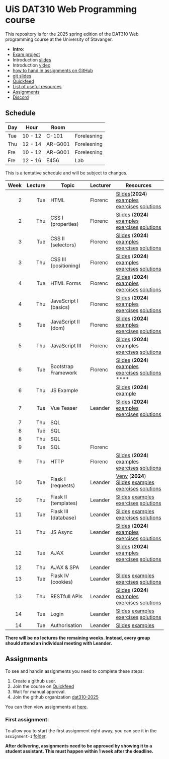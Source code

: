  # UiS DAT310 Web Programming course
This repository is for the 2025 spring edition of the DAT310 Web programming course at the University of Stavanger. 

  - **Intro**: 
  - [Exam project](exam/examproject.md)
  - Introduction [slides](slides/WebProgramming-Course_info.pdf)
  - Introduction [video](https://youtu.be/Vnt1MH8uEc4)
  - [how to hand in assignments on GitHub](quickfeed.md)
  - [git slides](slides/0-Web-programming-Git.pdf)
  - [Quickfeed](https://uis.itest.run)
  - [List of useful resources](Resources.md)
  - [Assignments](#assignments)
  - [Discord](https://discord.gg/Q4uzjJHPcn)
  

## Schedule 
| Day | Hour    | Room    |             |
| --- | ------- | ------- | ----------- |
| Tue | 10 - 12 | C-101   | Forelesning |
| Thu | 12 - 14 | AR-G001 | Forelesning |
| Fre | 10 - 12 | AR-G001 | Forelesning |
| Fre | 12 - 16 | E456    | Lab         |


This is a tentative schedule and will be subject to changes.

| Week | Lecture | Topic                 | Lecturer | Resources                                                                                                                                                                                                   |
| ---: | ------: | --------------------- | -------- | ----------------------------------------------------------------------------------------------------------------------------------------------------------------------------------------------------------- |
|    2 |     Tue | HTML                  | Florenc  | [Slides](slides/1-1-Web-programming-HTML.pdf)(**2024**) [examples](examples/html/basic/) [exercises](exercises/html/basic/) [solutions](solutions/html/basic/)                                              |
|    2 |     Thu | CSS I (properties)    | Florenc  | [Slides](slides/2-1-Web-programming-CSS-p1.pdf) (**2024**) [examples](examples/css/properties) [exercises](exercises/css/properties) [solutions](solutions/css/properties)                                  |
|    3 |     Tue | CSS II (selectors)    | Florenc  | [Slides](slides/2-2-Web-programming-CSS-p2.pdf) (**2024**) [examples](examples/css/selectors)  [exercises](exercises/css/selectors)  [solutions](solutions/css/selectors)                                   |
|    3 |     Thu | CSS III (positioning) | Florenc  | [Slides](slides/3-1-Web-programming-CSS-p3.pdf) (**2024**) [examples](examples/css/positioning/)  [exercises](exercises/css/positioning/)  [solutions](solutions/css/positioning/)                          |
|    4 |     Tue | HTML Forms            | Florenc  | [Slides](slides/3-2-Web-programming-HTML-Forms.pdf) (**2024**) [examples](examples/html/forms/)  [exercises](exercises/html/forms/)  [solutions](solutions/html/forms/)                                     |
|    4 |     Thu | JavaScript I (basics) | Florenc  | [Slides](slides/4-1-Web-programming-JavaScript-p1.pdf) (**2024**) [examples](examples/js/basics/)  [exercises](exercises/js/basics/)  [solutions](solutions/js/basics/)                                     |
|    5 |     Tue | JavaScript II (dom)   | Florenc  | [Slides](slides/4-2-Web-programming-JavaScript-p2.pdf) (**2024**) [examples](examples/js/events_dom/)  [exercises](exercises/js/events_dom/)  [solutions](solutions/js/events_dom/)                         |
|    5 |     Thu | JavaScript III        | Florenc  | [Slides](slides/5-1-Web-programming-JavaScript-p3.pdf) (**2024**) [examples](examples/js/more/)  [exercises](exercises/js/more/)  [solutions](solutions/js/more/)                                           |
|    6 |     Tue | Bootstrap Framework   | Florenc  | [Slides](slides/5-2-Web-programming-Bootstrap.pdf) (**2024**) [examples](examples/bootstrap/)  [exercises](exercises/bootstrap/)  [solutions](solutions/bootstrap/)            ****                         |
|    6 |     Thu | JS Example            |          | [Slides](slides/X-X-Web-programming-js-example.pdf) (**2024**) [example](examples/js/labyrinth/)                                                                                                            |
|    7 |     Tue | Vue Teaser            | Leander  | [Slides](slides/6-2-Web-programming-vue-p1.pdf) (**2024**) [examples](examples/js/vue/)  [exercises](exercises/js/vue/)  [solutions](solutions/js/vue/)                                                     |
|    7 |     Thu | SQL                   |          |                                                                                                                                                                                                             |
|    8 |     Tue | SQL                   |          |                                                                                                                                                                                                             |
|    8 |     Thu | SQL                   |          |                                                                                                                                                                                                             |
|    9 |     Tue | SQL                   | Florenc  |                                                                                                                                                                                                             |
|    9 |     Thu | HTTP                  | Florenc  | [Slides](slides/8-1-Web-programming-HTTP.pdf) (**2024**) [examples](examples/python/http/) [exercises](exercises/python/http/) [solutions](solutions/python/http/)                                          |
|   10 |     Tue | Flask I (requests)    | Leander  | [Venv](slides/Flask-I-venv.pdf) (**2024**) [Slides](slides/8-2-Web-programming-Server-p1.pdf) [examples](examples/python/flask) [exercises](exercises/python/flask1/) [solutions](solutions/python/flask1/) |
|   10 |     Thu | Flask II (templates)  | Leander  | [Slides](slides/9-1-Web-programming-Server-p2.pdf) [examples](examples/python/flask) [exercises](exercises/python/flask2/) [solutions](solutions/python/flask2/)                                            |
|   11 |     Tue | Flask III (database)  | Leander  | [Slides](slides/9-2-Web-programming-Server-p3.pdf) [examples](examples/python/flask) [exercises](exercises/python/flask3/) [solutions](solutions/python/flask3/)                                            |
|   11 |     Thu | JS Async              | Leander  | [Slides](slides/10-1-Web-programming-JS-async.pdf) (**2024**) [examples](examples/async/js) [exercises](exercises/async/js) [solutions](solutions/async/js)                                                 |
|   12 |     Tue | AJAX                  | Leander  | [Slides](slides/11-1-Web-programming-AJAX.pdf) (**2024**) [examples](examples/ajax) [exercises](exercises/ajax) [solutions](solutions/ajax)                                                                 |
|   12 |     Thu | AJAX & SPA            | Leander  |                                                                                                                                                                                                             |
|   13 |     Tue | Flask IV (cookies)    | Leander  | [Slides](slides/12-2-Web-programming-Server-p4.pdf) [examples](examples/python/flask4) [exercises](exercises/python/flask4) [solutions](solutions/python/flask4)                                            |
|   13 |     Thu | RESTfull APIs         | Leander  | [Slides](slides/12-1-Web-programming-Flask-APIs.pdf) (**2024**) [examples](examples/ajax) [exercises](exercises/ajax) [solutions](solutions/ajax)                                                           |
|   14 |     Tue | Login                 | Leander  | [Slides](slides/13-1-Web-programming-Server-Login.pdf) [examples](examples/python/flask5) [exercises](exercises/python/flask5) [solutions](solutions/python/flask5)                                         |
|   14 |     Tue | Authorisation         | Leander  | [Slides](slides/15-1-Web-programming-Ass8-Access.pdf) [examples](examples/a11y/table.html)                                                                                                                  |

**There will be no lectures the remaining weeks. Instead, every group should attend an individual meeting with Leander.**

## Assignments

To see and handin assignments you need to complete these steps:
1. Create a github user.
2. Join the course on [Quickfeed](https://uis.itest.run)
3. Wait for manual approval.
4. Join the github organization [dat310-2025](https://github.com/dat310-2025)

You can then view assignments at [here](https://github.com/dat310-2025/assignments).

### First assignment:
To allow you to start the first assignment right away, you can see it in the `assignment-1` [folder](assignment-1/).

**After delivering, assignments need to be approved by showing it to a student assistant. This must happen within 1 week after the deadline.**
